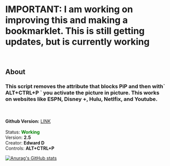 <h1>IMPORTANT: I am working on improving this and making a bookmarklet. This is still getting updates, but is currently working</h1>

<br>
<h2>About</h2>

<h3>This script removes the attribute that blocks PiP and then with` ALT+CTRL+P ` you activate the picture in picture. This works on websites like ESPN, Disney +, Hulu, Netlfix, and Youtube.</h3><br>
<br>
<b>Github Version:</b> <a href="https://github.com/EdwardDK/PiP-Attribute-Remover-and-Player">LINK</a><br>

 <br>
Status: <b style="color: green">Working</b>
<br>
 Version: <b>2.5</b>
 <br>
 Creator: <b>Edward D</b>
<br>
Controls: <b>ALT+CTRL+P</b>

[![Anurag's GitHub stats](https://github-readme-stats.vercel.app/api?username=edwarddk)](https://github.com/edwarddk/github-readme-stats)
